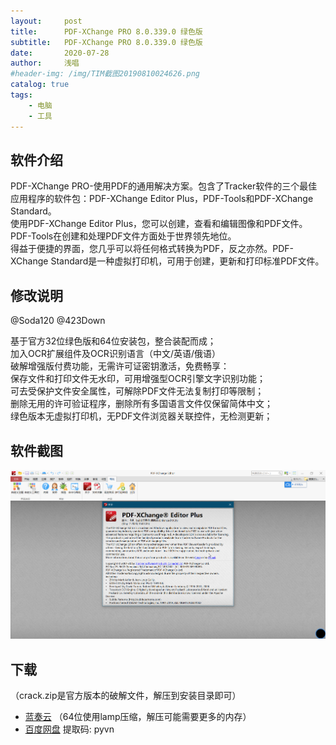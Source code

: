 ```yaml
---
layout:     post
title:      PDF-XChange PRO 8.0.339.0 绿色版
subtitle:   PDF-XChange PRO 8.0.339.0 绿色版
date:       2020-07-28
author:     浅唱
#header-img: /img/TIM截图20190810024626.png
catalog: true
tags:
    - 电脑
    - 工具
---
```



## 软件介绍
PDF-XChange PRO-使用PDF的通用解决方案。包含了Tracker软件的三个最佳应用程序的软件包：PDF-XChange Editor Plus，PDF-Tools和PDF-XChange Standard。    
使用PDF-XChange Editor Plus，您可以创建，查看和编辑图像和PDF文件。    
PDF-Tools在创建和处理PDF文件方面处于世界领先地位。    
得益于便捷的界面，您几乎可以将任何格式转换为PDF，反之亦然。PDF-XChange Standard是一种虚拟打印机，可用于创建，更新和打印标准PDF文件。    

## 修改说明
@Soda120 @423Down  

基于官方32位绿色版和64位安装包，整合装配而成；    
加入OCR扩展组件及OCR识别语言（中文/英语/俄语）    
破解增强版付费功能，无需许可证密钥激活，免费畅享：    
保存文件和打印文件无水印，可用增强型OCR引擎文字识别功能；    
可去受保护文件安全属性，可解除PDF文件无法复制打印等限制；  
删除无用的许可验证程序，删除所有多国语言文件仅保留简体中文；  
绿色版本无虚拟打印机，无PDF文件浏览器关联控件，无检测更新；  		
 


## 软件截图
![QQ拼音截图20200728003128.png](/img/QQ拼音截图20200728003128.png)    

## 下载
（crack.zip是官方版本的破解文件，解压到安装目录即可）   
- [蓝奏云](https://wwa.lanzous.com/b00ns9woh) （64位使用lamp压缩，解压可能需要更多的内存）     
- [百度网盘](https://pan.baidu.com/s/1NsSTnn3BHGCLOromj_PyWw) 提取码: pyvn        
  
      
